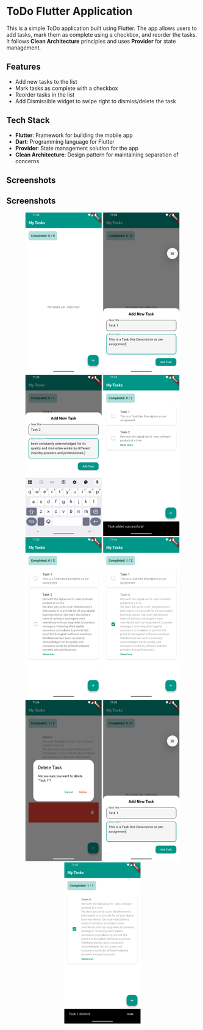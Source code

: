 # ToDo Flutter Application

This is a simple ToDo application built using Flutter. The app allows users to add tasks, mark them as complete using a checkbox, and reorder the tasks. It follows **Clean Architecture** principles and uses **Provider** for state management.

## Features
- Add new tasks to the list
- Mark tasks as complete with a checkbox
- Reorder tasks in the list
- Add Dismissible widget to swipe right to dismiss/delete the task

## Tech Stack
- **Flutter**: Framework for building the mobile app
- **Dart**: Programming language for Flutter
- **Provider**: State management solution for the app
- **Clean Architecture**: Design pattern for maintaining separation of concerns

## Screenshots

<h2>Screenshots</h2>

<p align="center">
  <img src="todoscreenshorts/Screenshot_1747159686.png" alt="Home Screen" width="200"/>
  <img src="todoscreenshorts/Screenshot_1747159712.png" alt="Add Task Screen" width="200"/>
  <img src="todoscreenshorts/Screenshot_1747159789.png" alt="Reorder Feature" width="200"/>

   <img src="todoscreenshorts/Screenshot_1747159793.png" alt="Home Screen" width="200"/>
  <img src="todoscreenshorts/Screenshot_1747159799.png" alt="Add Task Screen" width="200"/>
  <img src="todoscreenshorts/Screenshot_1747159801.png" alt="Reorder Feature" width="200"/>
   <img src="todoscreenshorts/Screenshot_1747160177.png" alt="Home Screen" width="200"/>
  <img src="todoscreenshorts/Screenshot_1747159712.png" alt="Add Task Screen" width="200"/>
  <img src="todoscreenshorts/Screenshot_1747160182.png" alt="Reorder Feature" width="200"/>
</p>

